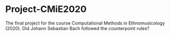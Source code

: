 # Project-CMiE2020
The final project for the course Computational Methods in Ethnomusicology (2020). Did Johann Sebastian Bach followed the counterpoint rules? 
